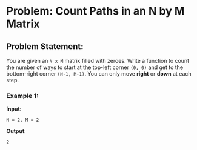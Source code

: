 # Problem: Count Paths in an N by M Matrix

## Problem Statement:
You are given an `N x M` matrix filled with zeroes. Write a function to count the number of ways to start at the top-left corner `(0, 0)` and get to the bottom-right corner `(N-1, M-1)`. You can only move **right** or **down** at each step.

### Example 1:
**Input**:
```plaintext
N = 2, M = 2
```
**Output**:
```plaintext
2
```